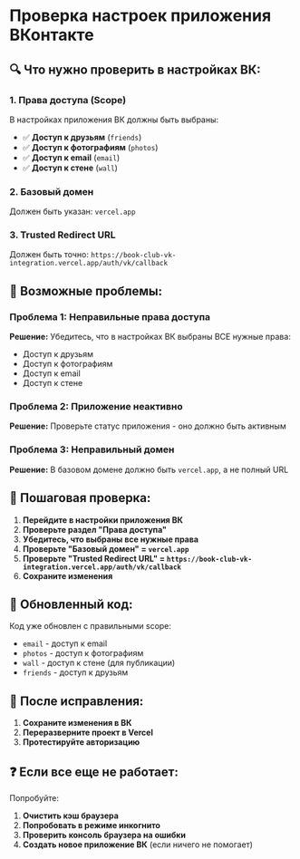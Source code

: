 # Проверка настроек приложения ВКонтакте

## 🔍 **Что нужно проверить в настройках ВК:**

### 1. **Права доступа (Scope)**
В настройках приложения ВК должны быть выбраны:
- ✅ **Доступ к друзьям** (`friends`)
- ✅ **Доступ к фотографиям** (`photos`) 
- ✅ **Доступ к email** (`email`)
- ✅ **Доступ к стене** (`wall`)

### 2. **Базовый домен**
Должен быть указан: `vercel.app`

### 3. **Trusted Redirect URL**
Должен быть точно: `https://book-club-vk-integration.vercel.app/auth/vk/callback`

## 🚨 **Возможные проблемы:**

### Проблема 1: Неправильные права доступа
**Решение:** Убедитесь, что в настройках ВК выбраны ВСЕ нужные права:
- Доступ к друзьям
- Доступ к фотографиям  
- Доступ к email
- Доступ к стене

### Проблема 2: Приложение неактивно
**Решение:** Проверьте статус приложения - оно должно быть активным

### Проблема 3: Неправильный домен
**Решение:** В базовом домене должно быть `vercel.app`, а не полный URL

## 🔧 **Пошаговая проверка:**

1. **Перейдите в настройки приложения ВК**
2. **Проверьте раздел "Права доступа"**
3. **Убедитесь, что выбраны все нужные права**
4. **Проверьте "Базовый домен" = `vercel.app`**
5. **Проверьте "Trusted Redirect URL" = `https://book-club-vk-integration.vercel.app/auth/vk/callback`**
6. **Сохраните изменения**

## 📝 **Обновленный код:**

Код уже обновлен с правильными scope:
- `email` - доступ к email
- `photos` - доступ к фотографиям
- `wall` - доступ к стене (для публикации)
- `friends` - доступ к друзьям

## 🚀 **После исправления:**

1. **Сохраните изменения в ВК**
2. **Переразверните проект в Vercel**
3. **Протестируйте авторизацию**

## ❓ **Если все еще не работает:**

Попробуйте:
1. **Очистить кэш браузера**
2. **Попробовать в режиме инкогнито**
3. **Проверить консоль браузера на ошибки**
4. **Создать новое приложение ВК** (если ничего не помогает)
